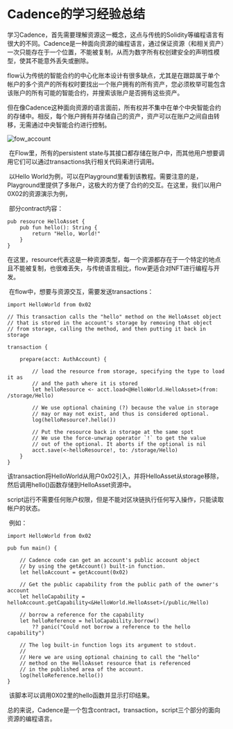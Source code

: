 # Cadence的学习经验总结

学习Cadence，首先需要理解资源这一概念，这点与传统的Solidity等编程语言有很大的不同。Cadence是一种面向资源的编程语言，通过保证资源（和相关资产）一次只能存在于一个位置，不能被复制，从而为数字所有权创建安全的声明性模型，使其不能意外丢失或删除。

​ flow认为传统的智能合约的中心化账本设计有很多缺点，尤其是在跟踪属于单个帐户的多个资产的所有权时要找出一个账户拥有的所有资产，您必须枚举可能包含该账户的所有可能的智能合约，并搜索该账户是否拥有这些资产。

​ 但在像Cadence这种面向资源的语言面前，所有权并不集中在单个中央智能合约的存储中。相反，每个账户拥有并存储自己的资产，资产可以在账户之间自由转移，无需通过中央智能合约进行控制。

![fow\_account](/home/wtom/图片/fow_account.png)

​ 在Flow里，所有的persistent state与其接口都存储在账户中，而其他用户想要调用它们可以通过transactions执行相关代码来进行调用。

​ 以Hello World为例，可以在Playground里看到该教程。需要注意的是，Playground里提供了多账户，这极大的方便了合约的交互。在这里，我们以用户0X02的资源演示为例，

​ 部分contract内容：

```text
pub resource HelloAsset {
    pub fun hello(): String {
        return "Hello, World!"
    }
}
```

​ 在这里，resource代表这是一种资源类型，每一个资源都存在于一个特定的地点且不能被复制，也很难丢失，与传统语言相比，flow更适合对NFT进行编程与开发。

​ 在flow中，想要与资源交互，需要发送transactions：

```text
import HelloWorld from 0x02

// This transaction calls the "hello" method on the HelloAsset object
// that is stored in the account's storage by removing that object
// from storage, calling the method, and then putting it back in storage

transaction {

    prepare(acct: AuthAccount) {

        // load the resource from storage, specifying the type to load it as
        // and the path where it is stored
        let helloResource <- acct.load<@HelloWorld.HelloAsset>(from: /storage/Hello)

        // We use optional chaining (?) because the value in storage
        // may or may not exist, and thus is considered optional.
        log(helloResource?.hello())

        // Put the resource back in storage at the same spot
        // We use the force-unwrap operator `!` to get the value
        // out of the optional. It aborts if the optional is nil
        acct.save(<-helloResource!, to: /storage/Hello)
    }
}
```

​ 该transaction将HelloWorld从用户0x02引入，并将HelloAsset从storage移除，然后调用hello\(\)函数存储到HelloAsset资源中。

​ script运行不需要任何账户权限，但是不能对区块链执行任何写入操作，只能读取帐户的状态。

​ 例如：

```text
import HelloWorld from 0x02

pub fun main() {

    // Cadence code can get an account's public account object
    // by using the getAccount() built-in function.
    let helloAccount = getAccount(0x02)

    // Get the public capability from the public path of the owner's account
    let helloCapability = helloAccount.getCapability<&HelloWorld.HelloAsset>(/public/Hello)

    // borrow a reference for the capability
    let helloReference = helloCapability.borrow()
        ?? panic("Could not borrow a reference to the hello capability")

    // The log built-in function logs its argument to stdout.
    //
    // Here we are using optional chaining to call the "hello"
    // method on the HelloAsset resource that is referenced
    // in the published area of the account.
    log(helloReference.hello())
}
```

​ 该脚本可以调用0X02里的hello函数并显示打印结果。

​ 总的来说，Cadence是一个包含contract，transaction，script三个部分的面向资源的编程语言。

​

